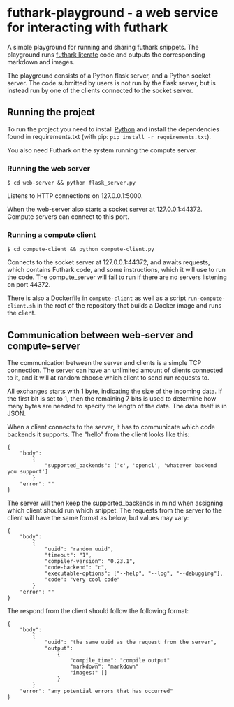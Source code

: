 # futhark-playground - a web service for interacting with futhark
A simple playground for running and sharing futhark snippets. The playground runs [futhark literate](https://futhark-lang.org/examples/literate-basics.html) code and outputs the corresponding markdown and images.

The playground consists of a Python flask server, and a Python socket server. The code submitted by users is not run by the flask server, but is instead run by one of the clients connected to the socket server.


## Running the project
To run the project you need to install
[Python](https://www.python.org/) and install the dependencies found
in requirements.txt (with pip: `pip install -r requirements.txt`).

You also need Futhark on the system running the compute server.

### Running the web server

```
$ cd web-server && python flask_server.py
```

Listens to HTTP connections on 127.0.0.1:5000.

When the web-server also starts a socket server at
127.0.0.1:44372. Compute servers can connect to this port.

### Running a compute client

```
$ cd compute-client && python compute-client.py
```

Connects to the socket server at 127.0.0.1:44372, and awaits requests,
which contains Futhark code, and some instructions, which it will use
to run the code. The compute_server will fail to run if there are no
servers listening on port 44372.

There is also a Dockerfile in `compute-client` as well as a script
`run-compute-client.sh` in the root of the repository that builds a
Docker image and runs the client.

## Communication between web-server and compute-server
The communication between the server and clients is a simple TCP connection. The server can have an unlimited amount of clients connected to it, and it will at random choose which client to send run requests to.

All exchanges starts with 1 byte, indicating the size of the incoming data. If the first bit is set to 1, then the remaining 7 bits is used to determine how many bytes are needed to specify the length of the data. The data itself is in JSON. 

When a client connects to the server, it has to communicate which code backends it supports. The "hello" from the client looks like this:
```
{
    "body": 
        {
            "supported_backends": ['c', 'opencl', 'whatever backend you support']
        }
    "error": ""
}
```
The server will then keep the supported_backends in mind when assigning which client should run which snippet.
The requests from the server to the client will have the same format as below, but values may vary:
```
{
    "body": 
        {
            "uuid": "random uuid",
            "timeout": "1",
            "compiler-version": "0.23.1",
            "code-backend": "c",
            "executable-options": ["--help", "--log", "--debugging"],
            "code": "very cool code"
        }
    "error": ""
}
```
The respond from the client should follow the following format:
```
{
    "body": 
        {
            "uuid": "the same uuid as the request from the server",
            "output":
                {
                    "compile_time": "compile output"
                    "markdown": "markdown"
                    "images:" [] 
                }
        }
    "error": "any potential errors that has occurred"
}
```
